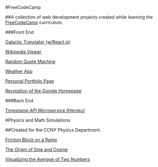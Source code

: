 #FreeCodeCamp 

##A collection of web development projects created while learning the <A HREF ="https://www.freecodecamp.com/engineerwithoutfear">FreeCodeCamp</a> curriculum. 

###Front End

<A HREF="http://engineerwithoutfear.github.io/web_dev/FreeCodeCamp/galactic-translator-react/index.html">Galactic Translator (w/React.js)</a>

<A HREF="http://engineerwithoutfear.github.io/web_dev/FreeCodeCamp/wikipedia-viewer/index.html">Wikipedia Viewer</a>

<A HREF="http://engineerwithoutfear.github.io/web_dev/FreeCodeCamp/random-quote-machine/index.html">Random Quote Machine</a>

<A HREF="http://engineerwithoutfear.github.io/web_dev/FreeCodeCamp/weather-report/index.html">Weather App</a>

<A HREF="http://engineerwithoutfear.github.io/web_dev/FreeCodeCamp/portfolio-page/index.html">Personal Portfolio Page</a>

<A href="http://engineerwithoutfear.github.io/web_dev/TheOdinProject/google-homepage/index.html">Recreation of the Google Homepage</a>

###Back End

<A href="https://fcc-ewf-timestamp-api.herokuapp.com/">Timestamp API Microservice (Heroku)</a>

#Physics and Math Simulations

##Created for the CCNY Physics Department.

<A HREF="http://engineerwithoutfear.github.io/web_dev/physics_sims/friction-block/index.html">Friction Block on a Ramp</a>

<A HREF="http://engineerwithoutfear.github.io/web_dev/physics_sims/origin-sine-cosine/index.html">The Origin of Sine and Cosine</a>

<A HREF="http://engineerwithoutfear.github.io/web_dev/physics_sims/visualizing-averages/index.html">Visualizing the Average of Two Numbers</a>



